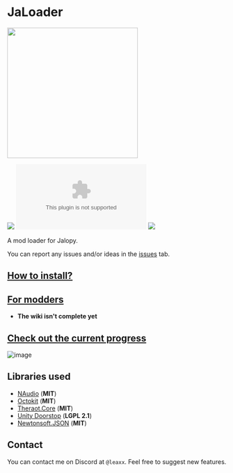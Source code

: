 # JaLoader

<img src="https://github.com/theLeaxx/JaLoader/assets/101940826/9c3148c2-9db0-4357-874d-a1ed0f929f52" width="300">


[![](https://img.shields.io/github/v/release/theLeaxx/JaLoader)](#) [![](https://img.shields.io/github/downloads/theLeaxx/JaLoader/latest/JaPatcher.zip)](#) [![](https://img.shields.io/github/last-commit/theLeaxx/JaLoader/dev)](#) 

A mod loader for Jalopy.

You can report any issues and/or ideas in the [issues](https://github.com/theLeaxx/JaLoader/issues) tab.

## [How to install?](https://github.com/theLeaxx/JaLoader/wiki/Installing-JaLoader-via-JaPatcher)

## [For modders](https://github.com/theLeaxx/JaLoader/wiki)
* **The wiki isn't complete yet**

## [Check out the current progress](https://github.com/users/theLeaxx/projects/1)

![image](https://github.com/theLeaxx/JaLoader/assets/101940826/7c242857-0dff-4b08-8c44-e0ff3d63424a)

## Libraries used
* [NAudio](https://github.com/naudio/NAudio) (**MIT**)
* [Octokit](https://github.com/octokit/octokit.net) (**MIT**)
* [Theraot.Core](https://github.com/theraot/Theraot) (**MIT**)
* [Unity Doorstop](https://github.com/NeighTools/UnityDoorstop) (**LGPL 2.1**)
* [Newtonsoft.JSON](https://github.com/JamesNK/Newtonsoft.Json) (**MIT**)

## Contact
You can contact me on Discord at `@leaxx`. Feel free to suggest new features.
